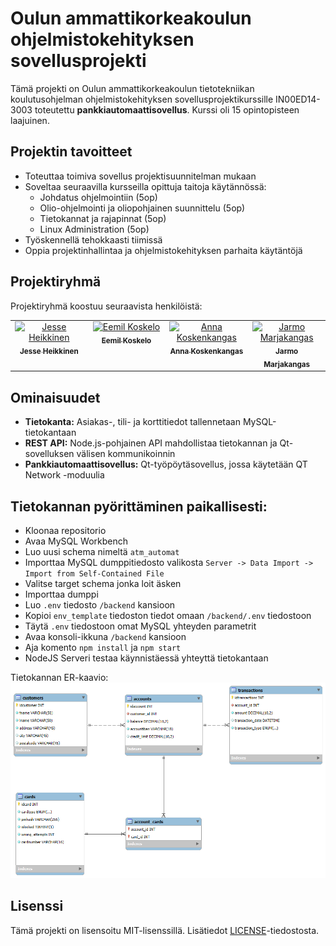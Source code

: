 # Oulun ammattikorkeakoulun ohjelmistokehityksen sovellusprojekti

Tämä projekti on Oulun ammattikorkeakoulun tietotekniikan koulutusohjelman ohjelmistokehityksen sovellusprojektikurssille IN00ED14-3003 toteutettu **pankkiautomaattisovellus**. Kurssi oli 15 opintopisteen laajuinen.

## Projektin tavoitteet

- Toteuttaa toimiva sovellus projektisuunnitelman mukaan
- Soveltaa seuraavilla kursseilla opittuja taitoja käytännössä:
    - Johdatus ohjelmointiin (5op)
    - Olio-ohjelmointi ja oliopohjainen suunnittelu (5op)
    - Tietokannat ja rajapinnat (5op)
    - Linux Administration (5op)
- Työskennellä tehokkaasti tiimissä
- Oppia projektinhallintaa ja ohjelmistokehityksen parhaita käytäntöjä

## Projektiryhmä

Projektiryhmä koostuu seuraavista henkilöistä:

<table>
  <tbody>
    <tr>
      <td align="center" valign="top" width="20%"><a href="https://github.com/mintusmaximus"><img src="https://avatars.githubusercontent.com/u/156218528?v=4" width="100px;" alt="Jesse Heikkinen"/><br /><sub><b>Jesse Heikkinen</b></sub></a><br /><a href="https://github.com/mintusmaximus/TVT24KMO_R15_SpedenSpelit/commits/main/?author=mintusmaximus" title=""></a></td>
      <td align="center" valign="top" width="20%"><a href="https://github.com/eemil3"><img src="https://avatars.githubusercontent.com/u/181833755?v=4" width="100px;" alt="Eemil Koskelo"/><br /><sub><b>Eemil Koskelo</b></sub></a><br /><a href="https://github.com/mintusmaximus/TVT24KMO_R15_SpedenSpelit/commits/main/?author=eemil3" title=""></a></td>
      <td align="center" valign="top" width="20%"><a href="https://github.com/nnksknkngs"><img src="https://avatars.githubusercontent.com/u/169275720?v=4" width="100px;" alt="Anna Koskenkangas"/><br /><sub><b>Anna Koskenkangas</b></sub></a><br /><a href="https://github.com/mintusmaximus/TVT24KMO_R15_SpedenSpelit/commits/main/?author=nnksknkngs" title=""></a></td>
      <td align="center" valign="top" width="20%"><a href="https://github.com/jarmoit"><img src="https://avatars.githubusercontent.com/u/181835775?v=4" width="100px;" alt="Jarmo Marjakangas"/><br /><sub><b>Jarmo Marjakangas</b></sub></a><br /><a href="https://github.com/mintusmaximus/TVT24KMO_R15_SpedenSpelit/commits/main/?author=Jarmoit" title=""></a></td>
    </tr>
  </tbody>
</table>

## Ominaisuudet
- **Tietokanta:** Asiakas-, tili- ja korttitiedot tallennetaan MySQL-tietokantaan
- **REST API:** Node.js-pohjainen API mahdollistaa tietokannan ja Qt-sovelluksen välisen kommunikoinnin
- **Pankkiautomaattisovellus:** Qt-työpöytäsovellus, jossa käytetään QT Network -moduulia

## Tietokannan pyörittäminen paikallisesti:
- Kloonaa repositorio
- Avaa MySQL Workbench
- Luo uusi schema nimeltä `atm_automat`
- Importtaa MySQL dumppitiedosto valikosta `Server -> Data Import -> Import from Self-Contained File` 
- Valitse target schema jonka loit äsken
- Importtaa dumppi
- Luo `.env` tiedosto `/backend` kansioon
- Kopioi `env_template` tiedoston tiedot omaan `/backend/.env` tiedostoon
- Täytä `.env` tiedostoon omat MySQL yhteyden parametrit
- Avaa konsoli-ikkuna `/backend` kansioon
- Aja komento `npm install` ja `npm start`
- NodeJS Serveri testaa käynnistäessä yhteyttä tietokantaan

Tietokannan ER-kaavio:
<img src="img/ER_kaavio.png">

## Lisenssi
Tämä projekti on lisensoitu MIT-lisenssillä. Lisätiedot [LICENSE](LICENSE)-tiedostosta.